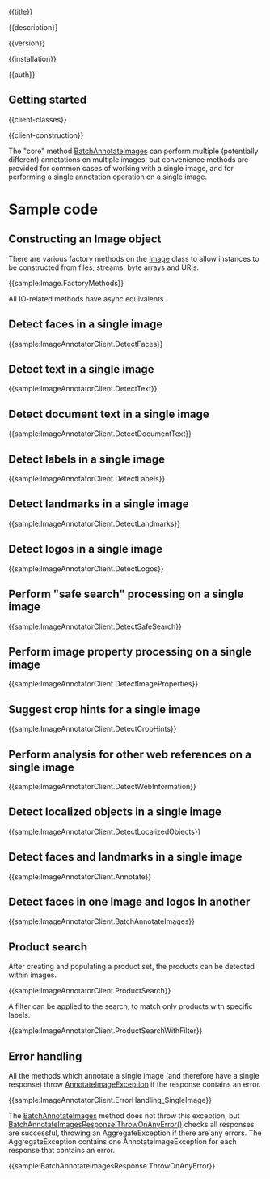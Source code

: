 {{title}}

{{description}}

{{version}}

{{installation}}

{{auth}}

## Getting started

{{client-classes}}

{{client-construction}}

The "core" method [BatchAnnotateImages](obj/api/Google.Cloud.Vision.V1.ImageAnnotatorClient.yml#Google_Cloud_Vision_V1_ImageAnnotatorClient_BatchAnnotateImages_System_Collections_Generic_IEnumerable_Google_Cloud_Vision_V1_AnnotateImageRequest__Google_Api_Gax_Grpc_CallSettings_)
can perform multiple (potentially different) annotations on multiple
images, but convenience methods are provided for common cases of
working with a single image, and for performing a single annotation
operation on a single image.

# Sample code

## Constructing an Image object

There are various factory methods on the
[Image](obj/api/Google.Cloud.Vision.V1.Image.yml) class to allow
instances to be constructed from files, streams, byte arrays and URIs.

{{sample:Image.FactoryMethods}}

All IO-related methods have async equivalents.

## Detect faces in a single image

{{sample:ImageAnnotatorClient.DetectFaces}}

## Detect text in a single image

{{sample:ImageAnnotatorClient.DetectText}}

## Detect document text in a single image

{{sample:ImageAnnotatorClient.DetectDocumentText}}

## Detect labels in a single image

{{sample:ImageAnnotatorClient.DetectLabels}}

## Detect landmarks in a single image

{{sample:ImageAnnotatorClient.DetectLandmarks}}

## Detect logos in a single image

{{sample:ImageAnnotatorClient.DetectLogos}}

## Perform "safe search" processing on a single image

{{sample:ImageAnnotatorClient.DetectSafeSearch}}

## Perform image property processing on a single image

{{sample:ImageAnnotatorClient.DetectImageProperties}}

## Suggest crop hints for a single image

{{sample:ImageAnnotatorClient.DetectCropHints}}

## Perform analysis for other web references on a single image

{{sample:ImageAnnotatorClient.DetectWebInformation}}

## Detect localized objects in a single image

{{sample:ImageAnnotatorClient.DetectLocalizedObjects}}

## Detect faces and landmarks in a single image

{{sample:ImageAnnotatorClient.Annotate}}

## Detect faces in one image and logos in another

{{sample:ImageAnnotatorClient.BatchAnnotateImages}}

## Product search

After creating and populating a product set, the products can be
detected within images.

{{sample:ImageAnnotatorClient.ProductSearch}}

A filter can be applied to the search, to match only products with
specific labels.

{{sample:ImageAnnotatorClient.ProductSearchWithFilter}}

## Error handling

All the methods which annotate a single image (and therefore have a single response) throw
[AnnotateImageException](obj/api/Google.Cloud.Vision.V1.AnnotateImageException.yml) if the response
contains an error.

{{sample:ImageAnnotatorClient.ErrorHandling_SingleImage}}

The [BatchAnnotateImages](obj/api/Google.Cloud.Vision.V1.ImageAnnotatorClient.yml#Google_Cloud_Vision_V1_ImageAnnotatorClient_BatchAnnotateImages_System_Collections_Generic_IEnumerable_Google_Cloud_Vision_V1_AnnotateImageRequest__Google_Api_Gax_Grpc_CallSettings_)
method does not throw this exception, but [BatchAnnotateImagesResponse.ThrowOnAnyError()](obj/api/Google.Cloud.Vision.V1.BatchAnnotateImagesResponse.yml##Google_Cloud_Vision_V1_BatchAnnotateImagesResponse_ThrowOnAnyError) checks
all responses are successful, throwing an AggregateException if there are any errors.
The AggregateException contains one AnnotateImageException for each response that contains an error.

{{sample:BatchAnnotateImagesResponse.ThrowOnAnyError}}
